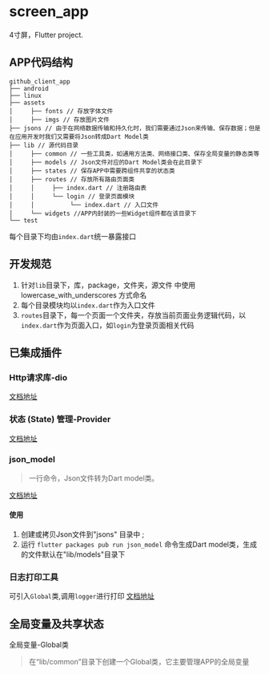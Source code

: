 # screen_app

4寸屏，Flutter project.

## APP代码结构

```
github_client_app
├── android
├── linux
├── assets
│     ├── fonts // 存放字体文件
│     ├── imgs // 存放图片文件
├── jsons // 由于在网络数据传输和持久化时，我们需要通过Json来传输、保存数据；但是在应用开发时我们又需要将Json转成Dart Model类
├── lib // 源代码目录
│     ├── common // 一些工具类，如通用方法类、网络接口类、保存全局变量的静态类等
│     ├── models // Json文件对应的Dart Model类会在此目录下   
│     ├── states // 保存APP中需要跨组件共享的状态类
│     ├── routes // 存放所有路由页面类
│     │     ├── index.dart // 注册路由表
│     │     └── login // 登录页面模块
│     │          └── index.dart // 入口文件
│     └── widgets //APP内封装的一些Widget组件都在该目录下
└── test
```

每个目录下均由`index.dart`统一暴露接口

## 开发规范
1. 针对`lib`目录下，库，package，文件夹，源文件 中使用 lowercase_with_underscores 方式命名
2. 每个目录模块均以`index.dart`作为入口文件
3. `routes`目录下，每一个页面一个文件夹，存放当前页面业务逻辑代码，以`index.dart`作为页面入口，如`login`为登录页面相关代码

## 已集成插件
### Http请求库-dio
[文档地址](https://github.com/flutterchina/dio/blob/develop/README-ZH.md)

### 状态 (State) 管理-Provider
[文档地址](https://pub.flutter-io.cn/packages/provider)

### json_model 
> 一行命令，Json文件转为Dart model类。

[文档地址](https://pub.flutter-io.cn/packages/json_model)

#### 使用
1. 创建或拷贝Json文件到"jsons" 目录中 ;
2. 运行 `flutter packages pub run json_model` 命令生成Dart model类，生成的文件默认在"lib/models"目录下


### 日志打印工具
可引入`Global`类,调用`logger`进行打印
[文档地址](https://pub.flutter-io.cn/packages/logger)

## 全局变量及共享状态

全局变量-Global类
> 在“lib/common”目录下创建一个Global类，它主要管理APP的全局变量







